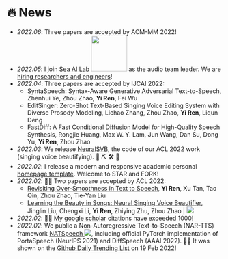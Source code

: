 # 🔥 News
- *2022.06*: Three papers are accepted by ACM-MM 2022!
- *2022.05*: I join [Sea AI Lab](https://sail.sea.com/) <img src='./images/logo-sea-header-desktop.webp' style='width: 6em;'> as the audio team leader. We are [hiring researchers and engineers](https://career.sea.com/position/427)!
- *2022.04*: Three papers are accepted by IJCAI 2022:
  - SyntaSpeech: Syntax-Aware Generative Adversarial Text-to-Speech, Zhenhui Ye, Zhou Zhao, **Yi Ren**, Fei Wu
  - EditSinger: Zero-Shot Text-Based Singing Voice Editing System with Diverse Prosody Modeling, Lichao Zhang, Zhou Zhao, **Yi Ren**, Liqun Deng
  - FastDiff: A Fast Conditional Diffusion Model for High-Quality Speech Synthesis, Rongjie Huang, Max W. Y. Lam, Jun Wang, Dan Su, Dong Yu, **Yi Ren**, Zhou Zhao
- *2022.03*: We release [NeuralSVB](https://github.com/MoonInTheRiver/NeuralSVB), the code of our ACL 2022 work (singing voice beautifying). 🚧 ⛏️ 🛠️ 👷 
- *2022.02*: I release a modern and responsive academic personal [homepage template](https://github.com/RayeRen/acad-homepage.github.io). Welcome to STAR and FORK!
- *2022.02*: 🎉🎉 Two papers are accepted by ACL 2022:
  - [Revisiting Over-Smoothness in Text to Speech](https://arxiv.org/abs/2202.13066), **Yi Ren**, Xu Tan, Tao Qin, Zhou Zhao, Tie-Yan Liu
  - [Learning the Beauty in Songs: Neural Singing Voice Beautifier](https://arxiv.org/abs/2202.13277), Jinglin Liu, Chengxi Li, **Yi Ren**, Zhiying Zhu, Zhou Zhao \| [![](https://img.shields.io/github/stars/MoonInTheRiver/NeuralSVB?style=social&label=Code+Stars)](https://github.com/MoonInTheRiver/NeuralSVB)
- *2022.02*: 🎉🎉 My [google scholar](https://scholar.google.com/citations?user=4FA6C0AAAAAJ) citations have exceeded 1000!
- *2022.02*: We public a Non-Autoregressive Text-to-Speech (NAR-TTS) framework [NATSpeech ![](https://img.shields.io/github/stars/NATSpeech/NATSpeech?style=social)](https://github.com/NATSpeech/NATSpeech), including official PyTorch implementation of PortaSpeech (NeurIPS 2021) and DiffSpeech (AAAI 2022). 🎉🎉 It was shown on the [Github Daily Trending List](https://github.motakasoft.com/trending/?d=2022-02-19&l=all) on 19 Feb 2022!